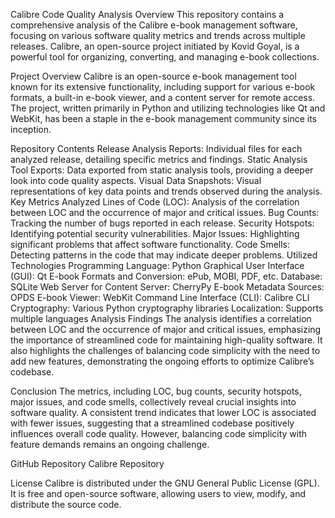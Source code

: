 Calibre Code Quality Analysis
Overview
This repository contains a comprehensive analysis of the Calibre e-book management software, focusing on various software quality metrics and trends across multiple releases. Calibre, an open-source project initiated by Kovid Goyal, is a powerful tool for organizing, converting, and managing e-book collections.

Project Overview
Calibre is an open-source e-book management tool known for its extensive functionality, including support for various e-book formats, a built-in e-book viewer, and a content server for remote access. The project, written primarily in Python and utilizing technologies like Qt and WebKit, has been a staple in the e-book management community since its inception.

Repository Contents
Release Analysis Reports: Individual files for each analyzed release, detailing specific metrics and findings.
Static Analysis Tool Exports: Data exported from static analysis tools, providing a deeper look into code quality aspects.
Visual Data Snapshots: Visual representations of key data points and trends observed during the analysis.
Key Metrics Analyzed
Lines of Code (LOC): Analysis of the correlation between LOC and the occurrence of major and critical issues.
Bug Counts: Tracking the number of bugs reported in each release.
Security Hotspots: Identifying potential security vulnerabilities.
Major Issues: Highlighting significant problems that affect software functionality.
Code Smells: Detecting patterns in the code that may indicate deeper problems.
Utilized Technologies
Programming Language: Python
Graphical User Interface (GUI): Qt
E-book Formats and Conversion: ePub, MOBI, PDF, etc.
Database: SQLite
Web Server for Content Server: CherryPy
E-book Metadata Sources: OPDS
E-book Viewer: WebKit
Command Line Interface (CLI): Calibre CLI
Cryptography: Various Python cryptography libraries
Localization: Supports multiple languages
Analysis Findings
The analysis identifies a correlation between LOC and the occurrence of major and critical issues, emphasizing the importance of streamlined code for maintaining high-quality software. It also highlights the challenges of balancing code simplicity with the need to add new features, demonstrating the ongoing efforts to optimize Calibre’s codebase.

Conclusion
The metrics, including LOC, bug counts, security hotspots, major issues, and code smells, collectively reveal crucial insights into software quality. A consistent trend indicates that lower LOC is associated with fewer issues, suggesting that a streamlined codebase positively influences overall code quality. However, balancing code simplicity with feature demands remains an ongoing challenge.


GitHub Repository
Calibre Repository

License
Calibre is distributed under the GNU General Public License (GPL). It is free and open-source software, allowing users to view, modify, and distribute the source code.
